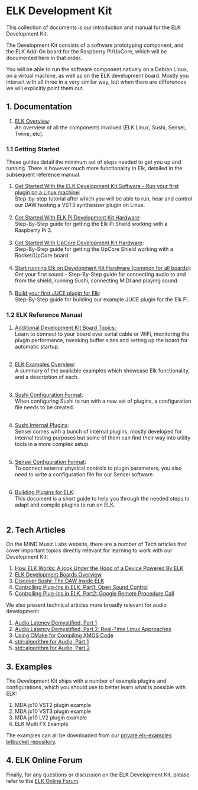 # ELK Development Kit

This collection of documents is our introduction and manual for the ELK Development Kit.

The Development Kit consists of a software prototyping component, and the ELK Add-On board for the Raspberry Pi/UpCore, which will be documented here in that order.

You will be able to run the software component natively on a Debian Linux, on a virtual machine, as well as on the ELK development board. Mostly you interact with all three in a very similar way, but when there are differences we will explicitly point them out.

## 1. Documentation

1. [ELK Overview](documents/elk_overview.md):  
   An overview of all the components involved (ELK Linux, Sushi, Sensei, Twine, etc).  

### 1.1 Getting Started

These guides detail the minimum set of steps needed to get you up and running. There is however much more functionality in Elk, detailed in the subsequent reference manual.

1. [Get Started With the ELK Development Kit Software - Run your first plugin on a Linux machine](documents/getting_started_with_development_kit_software.md):  
     Step-by-step tutorial after which you will be able to run, hear and control our DAW hosting a VST3 synthesizer plugin on Linux.  
	​  
2. [Get Started With ELK Pi Development Kit Hardware](documents/getting_started_with_development_kit_elk_pi_hardware.md):  
    Step-By-Step guide for getting the Elk Pi Shield working with a Raspberry Pi 3.  
	​  
3. [Get Started With UpCore Development Kit Hardware](documents/getting_started_with_development_kit_upcore_hardware.md):  
    Step-By-Step guide for getting the UpCore Shield working with a Rocket/UpCore board.  
	​  
4. [Start running Elk on Development Kit Hardware (common for all boards)](documents/get_first_sound_from_devkit_board.md):  
    Get your first sound - Step-By-Step guide for connecting audio to and from the shield, running Sushi, connecting MIDI and playing sound.   
	​  
5. [Build your first JUCE plugin for Elk](documents/getting_started_with_cross_compilation.md):  
    Step-By-Step guide for building our example JUCE plugin for the Elk Pi.   

### 1.2 ELK Reference Manual

1. [Additional Development Kit Board Topics:](documents/devkit_further_topics.md)  
    Learn to connect to your board over serial cable or WiFi, monitoring the plugin performance, tweaking buffer sizes and setting up the board for automatic startup.  
	​  
	
2. [ELK Examples Overview](documents/elk_examples_overview.md):  
    A summary of the available examples which showcase Elk functionality, and a description of each.  
    ​  

3. [Sushi Configuration Format](documents/sushi_configuration_format.md):  
    When configuring Sushi to run with a new set of plugins, a configuration file needs to be created.  
    ​  

4. [Sushi Internal Plugins](documents/sushi_internal_plugins.md):  
    Sensei comes with a bunch of internal plugins, mostly developed for internal testing purposes but some of them can find their way into utility tools in a more complex setup.  
    ​  

5. [Sensei Configuration Format](documents/sensei_configuration_format.md):  
    To connect external physical controls to plugin parameters, you also need to write a configuration file for our Sensei software.  
    ​  

6. [Building Plugins for ELK](documents/building_plugins_for_elk.md):  
     This document is a short guide to help you through the needed steps to adapt and compile plugins to run on ELK.  
     ​

## 2. Tech Articles

On the MIND Music Labs website, there are a number of Tech articles that cover important topics directly relevant for learning to work with our Development Kit:

1. [How ELK Works: A look Under the Hood of a Device Powered By ELK](https://www.elk.audio/a-look-under-the-hood-of-a-device-powered-by-elk/)
2. [ELK Development Boards Overview](https://www.elk.audio/development-board-overview/)
3. [Discover Sushi: The DAW Inside ELK](https://www.elk.audio/daw-like-sushi/)
4. [Controlling Plug-Ins in ELK, Part1: Open Sound Control](https://www.elk.audio/controlling-plug-ins-in-elk-part-1-open-sound-control/)
5. [Controlling Plug-Ins in ELK, Part2: Google Remote Procedure Call](https://www.elk.audio/controlling-plug-ins-in-elk-part-2-google-remote-procedure-call-grpc/)

We also present technical articles more broadly relevant for audio development:

1. [Audio Latency Demystified, Part 1](https://www.elk.audio/audio-latency-demystified-part-1/)
2. [Audio Latency Demystified, Part 2: Real-Time Linux Approaches](https://www.elk.audio/audio-latency-demystified-part-2-4-real-time-linux-approaches/)
3. [Using CMake for Compiling XMOS Code](https://www.elk.audio/using-cmake-for-compiling-xmos-code/)
4. [std::algorithm for Audio, Part 1](https://www.elk.audio/stdalgorithm-for-audio/)
5. [std::algorithm for Audio, Part 2](https://www.elk.audio/stdalgorithm-for-audio-part-ii/)

## 3. Examples

The Development Kit ships with a number of example plugins and configurations, which you should use to better learn what is possible with ELK:

1. MDA jx10 VST2 plugin example
2. MDA jx10 VST3 plugin example
3. MDA jx10 LV2 plugin example
4. ELK Multi FX Example

The examples can all be downloaded from our [private elk-examples bitbucket repository](https://github.com/elk-audio/elk-examples/src/master/).

## 4. ELK Online Forum

Finally, for any questions or discussion on the ELK Development Kit, please refer to the [ELK Online Forum](https://forum.elk.audio).